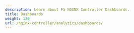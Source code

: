 ```yaml
---
description: Learn about F5 NGINX Controller Dashboards.
title: Dashboards
weight: 120
url: /nginx-controller/analytics/dashboards/
---
```


